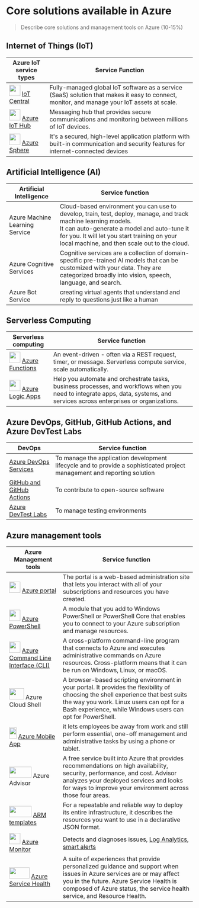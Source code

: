 
# Core solutions available in Azure

> Describe core solutions and management tools on Azure (10-15%)

## Internet of Things (IoT)

| Azure IoT service types | Service Function |
|--|--|
| <img src="https://docs.microsoft.com/en-us/learn/wwl-azure/identify-azure-solutions/media/icon-1.png" width="30" height="30"> [IoT Central](https://docs.microsoft.com/en-us/learn/modules/iot-fundamentals/5-use-iot-central) | Fully-managed global IoT software as a service (SaaS) solution that makes it easy to connect, monitor, and manage your IoT assets at scale. |
| <img src="https://docs.microsoft.com/en-us/learn/wwl-azure/identify-azure-solutions/media/icon-2.png" width="30" height="30"> [Azure IoT Hub](https://docs.microsoft.com/en-us/learn/modules/iot-fundamentals/4-use-iot-hub) | Messaging hub that provides secure communications and monitoring between millions of IoT devices. |
| <img src="https://azure.microsoft.com/images/page/services/azure-sphere/pricing.svg" width="30" height="30"> [Azure Sphere](https://docs.microsoft.com/en-us/azure-sphere/product-overview/what-is-azure-sphere) | It's a secured, high-level application platform with built-in communication and security features for internet-connected devices |


##  Artificial Intelligence (AI) 

| Artificial Intelligence | Service function |
|--|--|
| Azure Machine Learning Service | Cloud-based environment you can use to develop, train, test, deploy, manage, and track machine learning models. <br> It can auto-generate a model and auto-tune it for you. It will let you start training on your local machine, and then scale out to the cloud. |
| Azure Cognitive Services | Cognitive services are a collection of domain-specific pre-trained AI models that can be customized with your data. They are categorized broadly into vision, speech, language, and search. |
| Azure Bot Service | creating virtual agents that understand and reply to questions just like a human |

## Serverless Computing

| Serverless computing | Service function |
|--|--|
| <img src="https://docs.microsoft.com/en-us/learn/wwl-azure/identify-azure-solutions/media/icon-functions.png" width="30" height="30"> [Azure Functions](https://docs.microsoft.com/en-us/learn/modules/serverless-fundamentals/4-use-azure-functions) | An event-driven - often via a REST request, timer, or message. Serverless compute service, scale automatically. |
| <img src="https://docs.microsoft.com/en-us/learn/wwl-azure/identify-azure-solutions/media/icon-logic-app.png" width="30" height="30"> [Azure Logic Apps](https://docs.microsoft.com/en-us/learn/modules/serverless-fundamentals/5-use-azure-logic-apps) | Help you automate and orchestrate tasks, business processes, and workflows when you need to integrate apps, data, systems, and services across enterprises or organizations. |


## Azure DevOps, GitHub, GitHub Actions, and Azure DevTest Labs

| DevOps | Service function |
|--|--|
| [Azure DevOps Services](https://docs.microsoft.com/en-us/learn/modules/azure-devops-devtest-labs/4-use-azure-devops) | To manage the application development lifecycle and to provide a sophisticated project management and reporting solution |
| [GitHub and GitHub Actions](https://docs.microsoft.com/en-us/learn/modules/azure-devops-devtest-labs/5-use-github) | To contribute to open-source software |
| [Azure DevTest Labs](https://docs.microsoft.com/en-us/learn/modules/azure-devops-devtest-labs/6-use-azure-devtest-labs) | To manage testing environments |

## Azure management tools

| Azure Management tools | Service function |
|--|--|
| <img src="https://docs.microsoft.com/en-us/learn/wwl-azure/differentiate-azure-management-tools/media/icon-portal.png" width="30" height="30"> [Azure portal](https://docs.microsoft.com/en-us/learn/modules/management-fundamentals/4-use-azure-portal) | The portal is a web-based administration site that lets you interact with all of your subscriptions and resources you have created. |
| <img src="https://docs.microsoft.com/en-us/learn/wwl-azure/differentiate-azure-management-tools/media/icon-3.png" width="30" height="30"> [Azure PowerShell](https://docs.microsoft.com/en-us/learn/modules/management-fundamentals/5-use-azure-powershell/) | A module that you add to Windows PowerShell or PowerShell Core that enables you to connect to your Azure subscription and manage resources. |
| <img src="https://docs.microsoft.com/en-us/learn/wwl-azure/differentiate-azure-management-tools/media/icon-2.png" width="30" height="30"> [Azure Command Line Interface (CLI)](https://docs.microsoft.com/en-us/learn/modules/management-fundamentals/6-use-azure-cli/) | A cross-platform command-line program that connects to Azure and executes administrative commands on Azure resources. Cross-platform means that it can be run on Windows, Linux, or macOS. |
| <img src="https://docs.microsoft.com/en-us/learn/wwl-azure/differentiate-azure-management-tools/media/icon-shell.png" width="40" height="30"> Azure Cloud Shell | A browser-based scripting environment in your portal. It provides the flexibility of choosing the shell experience that best suits the way you work. Linux users can opt for a Bash experience, while Windows users can opt for PowerShell. |
| <img src="https://azure.microsoft.com/svghandler/app-service-mobile.png" width="20" height="30"> [Azure Mobile App](https://docs.microsoft.com/en-us/learn/modules/management-fundamentals/7-use-azure-mobile-app) | it lets employees be away from work and still perform essential, one-off management and administrative tasks by using a phone or tablet.  |
| <img src="https://www.e-apostolidis.gr/wp-content/uploads/2018/10/advisor.png" width="60" height="30"> Azure Advisor | A free service built into Azure that provides recommendations on high availability, security, performance, and cost. Advisor analyzes your deployed services and looks for ways to improve your environment across those four areas. |
| <img src="https://imgur.com/TBEkooL.png" width="60" height="30"> [ARM templates](https://docs.microsoft.com/en-us/learn/modules/management-fundamentals/8-use-azure-resource-manager) | For a repeatable and reliable way to deploy its entire infrastructure, it  describes the resources you want to use in a declarative JSON format. |
| <img src="https://i1.wp.com/whyazure.in/wp-content/uploads/2018/04/Monitor.png" width="30" height="30"> [Azure Monitor](https://docs.microsoft.com/en-us/azure/azure-monitor/overview) | Detects and diagnoses issues, [Log Analytics](https://docs.microsoft.com/en-us/azure/azure-monitor/log-query/log-query-overview), [smart alerts](https://docs.microsoft.com/en-us/azure/azure-monitor/platform/alerts-smartgroups-overview) |
| <img src="https://webstockreview.net/images/health-clipart-health-icon-4.jpg" width="55" height="30"> [Azure Service Health](https://docs.microsoft.com/en-us/azure/service-health/overview)| A suite of experiences that provide personalized guidance and support when issues in Azure services are or may affect you in the future. Azure Service Health is composed of Azure status, the service health service, and Resource Health. |

